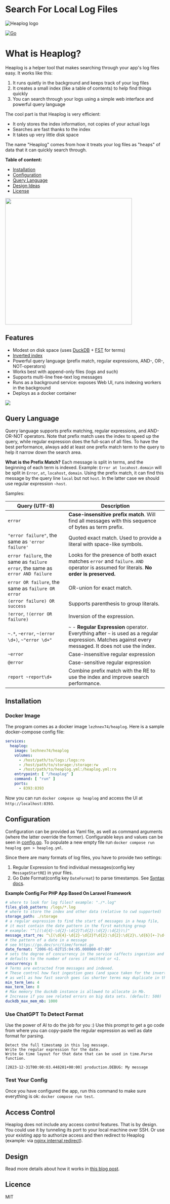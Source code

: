 # Search For Local Log Files

![Heaplog logo](Heaplog.png)

[![Go](https://github.com/lezhnev74/heaplog/actions/workflows/go.yml/badge.svg)](https://github.com/lezhnev74/heaplog/actions/workflows/go.yml)

# What is Heaplog?

Heaplog is a helper tool that makes searching through your app's log files easy. It works like this:

1. It runs quietly in the background and keeps track of your log files
2. It creates a small index (like a table of contents) to help find things quickly
3. You can search through your logs using a simple web interface and powerful query language

The cool part is that Heaplog is very efficient:

- It only stores the index information, not copies of your actual logs
- Searches are fast thanks to the index
- It takes up very little disk space

The name "Heaplog" comes from how it treats your log files as "heaps" of data that it can quickly search through.

**Table of content:**

- [Installation](#installation)
- [Configuration](#configuration)
- [Query Language](#query-language)
- [Design Ideas](#design)
- [License](#licence)

<a href="https://github.com/lezhnev74/heaplog/blob/main/HeaplogScreenshot.png"><img src="HeaplogScreenshot.png" style="width:400px;"></a>

## Features

- Modest on disk space (uses [DuckDB](https://duckdb.org/) + [FST](https://blog.burntsushi.net/transducers/) for terms)
- [Inverted index](https://github.com/lezhnev74/inverted_index_2)
- Powerful query language (prefix match, regular expressions, AND-, OR-, NOT-operators)
- Works best with append-only files (logs and such)
- Supports multi-line free-text log messages
- Runs as a background service: exposes Web UI, runs indexing workers in the background
- Deploys as a docker container

![](Heaplog_components.png)

## Query Language

Query language supports prefix matching, regular expressions, and AND-OR-NOT operators. Note that prefix match uses the
index to speed up the query, while regular expression does the full-scan of all files.
To have the best performance, always add at least one prefix match term to the query to help it narrow down the search
area.

**What is the Prefix Match?**
Each message is split in terms, and the beginning of each term is indexed.
Example:
`Error at locahost.domain` will be split in `Error`, `at`, `locahost`, `domain`.
Using the prefix match, it can find this message by the query line `local` but not `host`.
In the latter case we should use regular expression `~host`.

Samples:

| Query (UTF-8)                                                                 | Description                                                                                                                                             |
|-------------------------------------------------------------------------------|---------------------------------------------------------------------------------------------------------------------------------------------------------|
| `error`                                                                       | **Case-insensitive prefix match**. Will find all messages with this sequence of bytes as term prefix.                                                   |
| `"error failure"`, the same as `'error failure'`                              | Quoted exact match. Used to provide a literal with space-like symbols.                                                                                  |
| `error failure`, the same as `failure error`, the same as `error AND failure` | Looks for the presence of both exact matches `error` and `failure`. `AND` operator is assumed for literals. **No order is preserved.**                  |
| `error OR failure`, the same as `failure OR error`                            | OR-union for exact match.                                                                                                                               |
| `(error failure) OR success`                                                  | Supports parenthesis to group literals.                                                                                                                 |
| `!error`, `!(error OR failure)`                                               | Inversion of the expression.                                                                                                                            |
| `~.*`, `~error`, `~(error \d+)`, `~"error \d+"`                               | `~` - **Regular Expression** operator. Everything after `~` is used as a regular expression. Matches against every messaged. It does not use the index. |
| `~error`                                                                      | Case-insensitive regular expression                                                                                                                     
| `@error`                                                                      | Case-sensitive regular expression                                                                                                                       
| `report ~report\d+`                                                           | Combine prefix match with the RE to use the index and improve search performance.                                                                       |

## Installation

### Docker Image

The program comes as a docker image `lezhnev74/heaplog`.
Here is a sample docker-compose config file:

```yaml
services:
  heaplog:
    image: lezhnev74/heaplog
    volumes:
      - /host/path/to/logs:/logs:ro
      - /host/path/to/storage:/storage:rw
      - /host/path/to/heaplog.yml:/heaplog.yml:ro
    entrypoint: [ "/heaplog" ]
    command: [ "run" ]
    ports:
      - 8393:8393
```

Now you can run `docker compose up heaplog` and access the UI at `http://localhost:8393`.

## Configuration

Configuration can be provided as Yaml file, as well as command arguments (where the latter override the former).
Configurable keys and values can be seen in [config.go](https://github.com/lezhnev74/heaplog/blob/main/internal/ui/config.go).
To populate a new empty file run `docker compose run heaplog gen > heaplog.yml`.

Since there are many formats of log files, you have to provide two settings:

1. Regular Expression to find individual messages(config key `MessageStartRE`) in your files.
2. Go Date Format(config key `DateFormat`) to parse timestamps. See [Syntax docs](https://go.dev/src/time/format.go).

**Example Config For PHP App Based On Laravel Framework**

```yaml
# where to look for log files? example: "./*.log"
files_glob_pattern: /logs/*.log
# where to store the index and other data (relative to cwd supported)
storage_path: ./storage
# a regular expression to find the start of messages in a heap file,
# it must contain the date pattern in the first matching group
# example: "^\[(\d{4}-\d{2}-\d{2}T\d{2}:\d{2}:\d{2})\]"
message_start_re: ^\[(\d{4}-\d{2}-\d{2}T\d{2}:\d{2}:\d{2}\.\d{6}[+-]\d{2}:\d{2})\]
# the pattern of a date in a message
# see https://go.dev/src/time/format.go
date_format: "2006-01-02T15:04:05.000000-07:00"
# sets the degree of concurrency in the service (affects ingestion and search),
# defaults to the number of cores if omitted or <1.
concurrency: 8
# Terms are extracted from messages and indexed.
# These control how fast ingestion goes (and space taken for the inverted index),
# as well as how fast search goes (as shorter terms may duplicate in the index).
min_term_len: 4
max_term_len: 8
# Max memory the duckdb instance is allowed to allocate in Mb.
# Increase if you see related errors on big data sets. (default: 500)
duckdb_max_mem_mb: 1000
```

### Use ChatGPT To Detect Format

Use the power of AI to do the job for you :) Use this prompt to get a go code from where you can copy-paste the regular
expression as well as date format for parsing.

```
Detect the full timestamp in this log message. 
Write the regular expression for the date.
Write Go time layout for that date that can be used in time.Parse function.

[2023-12-31T00:00:03.448201+00:00] production.DEBUG: My message
```

### Test Your Config

Once you have configured the app, run this command to make sure everything is ok:
`docker compose run test`.

## Access Control

Heaplog does not include any access control features. That is by design. You could use it by tunneling its port to your
local machine over SSH.
Or use your existing app to authorize access and then redirect to Heaplog (example:
via [nginx internal redirect](https://nginx.org/en/docs/http/ngx_http_internal_redirect_module.html)).

## Design

Read more details about how it works in [this blog post](https://lessthan12ms.com/heaplog.html).

## Licence

MIT